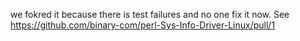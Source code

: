 we fokred it because there is test failures and no one fix it now.
See https://github.com/binary-com/perl-Sys-Info-Driver-Linux/pull/1
